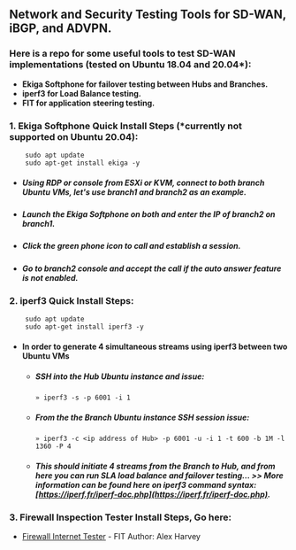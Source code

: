 ## Network and Security Testing Tools for SD-WAN, iBGP, and ADVPN.
    
### Here is a repo for some useful tools to test SD-WAN implementations (tested on Ubuntu 18.04 and 20.04*): 
   * **Ekiga Softphone for failover testing between Hubs and Branches.**
   * **iperf3 for Load Balance testing.**
   * **FIT for application steering testing.** 

   ### 1. Ekiga Softphone Quick Install Steps (*currently not supported on Ubuntu 20.04):
        sudo apt update
        sudo apt-get install ekiga -y
   - ##### Using RDP or console from ESXi or KVM, connect to both branch Ubuntu VMs, let's use branch1 and branch2 as an example.  
   - ##### Launch the Ekiga Softphone on both and enter the IP of branch2 on branch1. 
   - ##### Click the green phone icon to call and establish a session.  
   - ##### Go to branch2 console and accept the call if the auto answer feature is not enabled.

   ### 2. iperf3 Quick Install Steps:
        sudo apt update
        sudo apt-get install iperf3 -y
            
   - #### In order to generate 4 simultaneous streams using iperf3 between two Ubuntu VMs
                
      - ##### SSH into the Hub Ubuntu instance and issue:
            » iperf3 -s -p 6001 -i 1
      - ##### From the the Branch Ubuntu instance SSH session issue:
            » iperf3 -c <ip address of Hub> -p 6001 -u -i 1 -t 600 -b 1M -l 1360 -P 4
      - ##### This should initiate 4 streams from the Branch to Hub, and from here you can run SLA load balance and failover testing...            >> More information can be found here on iperf3 command syntax: [https://iperf.fr/iperf-doc.php](https://iperf.fr/iperf-doc.php).
         
   ### 3. Firewall Inspection Tester Install Steps, Go here:
   * [Firewall Internet Tester](https://github.com/gahlberg/fit.git) - FIT Author: Alex Harvey

